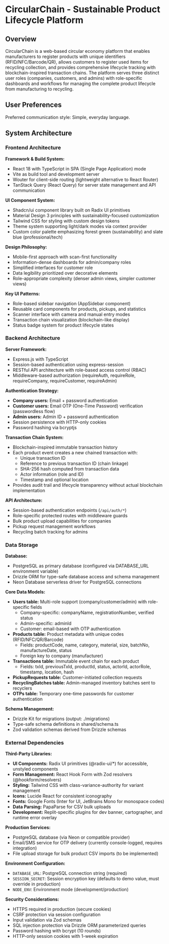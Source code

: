 # CircularChain - Sustainable Product Lifecycle Platform

## Overview

CircularChain is a web-based circular economy platform that enables manufacturers to register products with unique identifiers (RFID/NFC/Barcode/QR), allows customers to register used items for recycling collection, and provides comprehensive lifecycle tracking with blockchain-inspired transaction chains. The platform serves three distinct user roles (companies, customers, and admins) with role-specific dashboards and workflows for managing the complete product lifecycle from manufacturing to recycling.

## User Preferences

Preferred communication style: Simple, everyday language.

## System Architecture

### Frontend Architecture

**Framework & Build System:**
- React 18 with TypeScript in SPA (Single Page Application) mode
- Vite as build tool and development server
- Wouter for client-side routing (lightweight alternative to React Router)
- TanStack Query (React Query) for server state management and API communication

**UI Component System:**
- Shadcn/ui component library built on Radix UI primitives
- Material Design 3 principles with sustainability-focused customization
- Tailwind CSS for styling with custom design tokens
- Theme system supporting light/dark modes via context provider
- Custom color palette emphasizing forest green (sustainability) and slate blue (professional/tech)

**Design Philosophy:**
- Mobile-first approach with scan-first functionality
- Information-dense dashboards for admin/company roles
- Simplified interfaces for customer role
- Data legibility prioritized over decorative elements
- Role-appropriate complexity (denser admin views, simpler customer views)

**Key UI Patterns:**
- Role-based sidebar navigation (AppSidebar component)
- Reusable card components for products, pickups, and statistics
- Scanner interface with camera and manual entry modes
- Transaction chain visualization (blockchain-like display)
- Status badge system for product lifecycle states

### Backend Architecture

**Server Framework:**
- Express.js with TypeScript
- Session-based authentication using express-session
- RESTful API architecture with role-based access control (RBAC)
- Middleware-based authorization (requireAuth, requireRole, requireCompany, requireCustomer, requireAdmin)

**Authentication Strategy:**
- **Company users:** Email + password authentication
- **Customer users:** Email OTP (One-Time Password) verification (passwordless flow)
- **Admin users:** Admin ID + password authentication
- Session persistence with HTTP-only cookies
- Password hashing via bcryptjs

**Transaction Chain System:**
- Blockchain-inspired immutable transaction history
- Each product event creates a new chained transaction with:
  - Unique transaction ID
  - Reference to previous transaction ID (chain linkage)
  - SHA-256 hash computed from transaction data
  - Actor information (role and ID)
  - Timestamp and optional location
- Provides audit trail and lifecycle transparency without actual blockchain implementation

**API Architecture:**
- Session-based authentication endpoints (`/api/auth/*`)
- Role-specific protected routes with middleware guards
- Bulk product upload capabilities for companies
- Pickup request management workflows
- Recycling batch tracking for admins

### Data Storage

**Database:**
- PostgreSQL as primary database (configured via DATABASE_URL environment variable)
- Drizzle ORM for type-safe database access and schema management
- Neon Database serverless driver for PostgreSQL connections

**Core Data Models:**
- **Users table:** Multi-role support (company/customer/admin) with role-specific fields
  - Company-specific: companyName, registrationNumber, verified status
  - Admin-specific: adminId
  - Customer: email-based with OTP authentication
- **Products table:** Product metadata with unique codes (RFID/NFC/QR/Barcode)
  - Fields: productCode, name, category, material, size, batchNo, manufactureDate, status
  - Foreign key to company (manufacturer)
- **Transactions table:** Immutable event chain for each product
  - Fields: txId, previousTxId, productId, status, actorId, actorRole, timestamp, location, hash
- **PickupRequests table:** Customer-initiated collection requests
- **RecyclingBatches table:** Admin-managed inventory batches sent to recyclers
- **OTPs table:** Temporary one-time passwords for customer authentication

**Schema Management:**
- Drizzle Kit for migrations (output: ./migrations)
- Type-safe schema definitions in shared/schema.ts
- Zod validation schemas derived from Drizzle schemas

### External Dependencies

**Third-Party Libraries:**
- **UI Components:** Radix UI primitives (@radix-ui/*) for accessible, unstyled components
- **Form Management:** React Hook Form with Zod resolvers (@hookform/resolvers)
- **Styling:** Tailwind CSS with class-variance-authority for variant management
- **Icons:** Lucide React for consistent iconography
- **Fonts:** Google Fonts (Inter for UI, JetBrains Mono for monospace codes)
- **Data Parsing:** PapaParse for CSV bulk uploads
- **Development:** Replit-specific plugins for dev banner, cartographer, and runtime error overlay

**Production Services:**
- PostgreSQL database (via Neon or compatible provider)
- Email/SMS service for OTP delivery (currently console-logged, requires integration)
- File upload storage for bulk product CSV imports (to be implemented)

**Environment Configuration:**
- `DATABASE_URL`: PostgreSQL connection string (required)
- `SESSION_SECRET`: Session encryption key (defaults to demo value, must override in production)
- `NODE_ENV`: Environment mode (development/production)

**Security Considerations:**
- HTTPS required in production (secure cookies)
- CSRF protection via session configuration
- Input validation via Zod schemas
- SQL injection protection via Drizzle ORM parameterized queries
- Password hashing with bcrypt (10 rounds)
- HTTP-only session cookies with 1-week expiration
